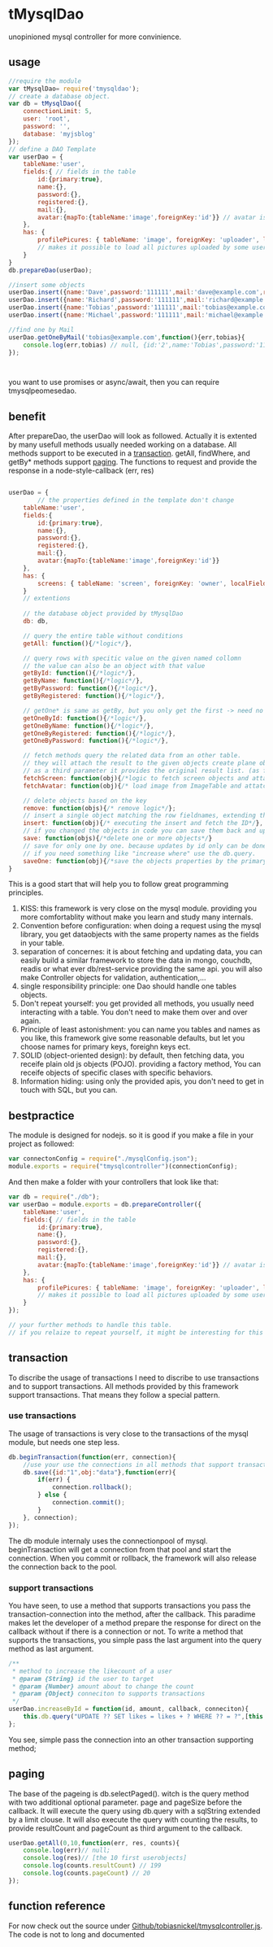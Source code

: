 # tMysqlDao
unopinioned mysql controller for more convinience.

## usage
```javascript
//require the module
var tMysqlDao= require('tmysqldao');
// create a database object.
var db = tMysqlDao({
	connectionLimit: 5,
	user: 'root',
	password: '',
	database: 'myjsblog'
});
// define a DAO Template
var userDao = {
	tableName:'user',
	fields:{ // fields in the table
		id:{primary:true},
		name:{},
		password:{},
		registered:{},
		mail:{},
		avatar:{mapTo:{tableName:'image',foreignKey:'id'}} // avatar is an ID mapping to a image-table
	},
	has: {
        profilePicures: { tableName: 'image', foreignKey: 'uploader', localField: 'id', multiple: true }
        // makes it possible to load all pictures uploaded by some user
    }
}
db.prepareDao(userDao);

//insert some objects
userDao.insert({name:'Dave',password:'111111',mail:'dave@example.com',register: Date.now()})
userDao.insert({name:'Richard',password:'111111',mail:'richard@example.com'register: Date.now()})
userDao.insert({name:'Tobias',password:'111111',mail:'tobias@example.com'register: Date.now()})
userDao.insert({name:'Michael',password:'111111',mail:'michael@example.com'register: Date.now()})

//find one by Mail
userDao.getOneByMail('tobias@example.com',function(){err,tobias}{
    console.log(err,tobias) // null, {id:'2',name:'Tobias',password:'111111',mail:'tobias@example.com'register: Date.now()}
});




```
you want to use promises or async/await, then you can require tmysqlpeomesedao.

## benefit

After prepareDao, the userDao will look as followed.
Actually it is extented by many usefull methods usually needed working on a database.
All methods support to be executed in a [transaction](#transaction).
getAll, findWhere, and getBy* methods support  [paging](#paging).
The functions to request and provide the response in a node-style-callback (err, res)

```javascript

userDao = {	
        // the properties defined in the template don't change
	tableName:'user',
	fields:{
        id:{primary:true},
        name:{},
        password:{},
        registered:{},
        mail:{},
		avatar:{mapTo:{tableName:'image',foreignKey:'id'}}
    },
	has: {
        screens: { tableName: 'screen', foreignKey: 'owner', localField: 'id', multiple: true }
    }
   	// extentions
    
    // the database object provided by tMysqlDao
    db: db, 

	// query the entire table without conditions
	getAll: function(){/*logic*/},

	// query rows with specitic value on the given named collomn
	// the value can also be an object with that value
	getById: function(){/*logic*/},
	getByName: function(){/*logic*/},
	getByPassword: function(){/*logic*/},
	getByRegistered: function(){/*logic*/},

	// getOne* is same as getBy, but you only get the first -> need no paging
	getOneById: function(){/*logic*/},
	getOneByName: function(){/*logic*/},
	getOneByRegistered: function(){/*logic*/},
	getOneByPassword: function(){/*logic*/},

	// fetch methods query the related data from an other table.
	// they will attach the result to the given objects create plane objects if only ids have been provided
	// as a third parameter it provides the original result list. (as flatt array)
	fetchScreen: function(obj){/*logic to fetch screen objects and attatch them to the given userObjects*/},
	fetchAvatar: function(obj){/* load image from ImageTable and attatch it to the user */}

	// delete objects based on the key
	remove: function(objs){/* remove logic*/};
	// insert a single object matching the row fieldnames, extending the key if possiable
	insert: function(obj){/* executing the insert and fetch the ID*/},
	// if you changed the objects in code you can save them back and update the database
	save: function(objs){/*delete one or more objects*/}
	// save for only one by one. because updates by id only can be done one by one. 
	// if you need something like "increase where" use the db.query.
	saveOne: function(obj){/*save the objects properties by the primaryKey*/}	
}

```

This is a good start that will help you to follow great programming principles.

1. KISS: this framework is very close on the mysql module. providing you more comfortablity without make you learn and study many internals.
2. Convention before configuration: when doing a request using the mysql library, you get dataobjects with the same property names as the fields in your table.
3. separation of concernes: it is about fetching and updating data, you can easily build a similar framework to store the data in mongo, couchdb, readis or what ever db/rest-service providing the same api. you will also make Controller objects for validation, authentication,...
4. single responsibility principle: one Dao should handle one tables objects.
5. Don't repeat yourself: you get provided all methods, you usually need interacting with a table. You don't need to make them over and over again.
6. Principle of least astonishment: you can name you tables and names as you like, this framework give some reasonable defaults, but let you choose names for primary keys, foreighn keys ect.
7. SOLID (object-oriented design): by default, then fetching data, you receife plain old js objects (POJO). providing a factory method, You can receife objects of specific clases with specific behaviors.
8. Information hiding: using only the provided apis, you don't need to get in touch with SQL, but you can.


## bestpractice
The module is designed for nodejs. so it is good if you make a file in your project as followed:
```javascript
var connectonConfig = require("./mysqlConfig.json");
module.exports = require("tmysqlcontroller")(connectionConfig);
```
And then make a folder with your controllers that look like that: 
```javascript
var db = require("./db");
var userDao = module.exports = db.prepareController({
	tableName:'user',
	fields:{ // fields in the table
		id:{primary:true},
		name:{},
		password:{},
		registered:{},
		mail:{},
		avatar:{mapTo:{tableName:'image',foreignKey:'id'}} // avatar is an ID mapping to a image-table
	},
	has: {
        profilePicures: { tableName: 'image', foreignKey: 'uploader', localField: 'id', multiple: true }
        // makes it possible to load all pictures uploaded by some user
    }
});

// your further methods to handle this table.
// if you relaize to repeat yourself, it might be interesting for this framework

```


## transaction
To discribe the usage of transactions I need to discribe to use transactions and to support transactions.
All methods provided by this framework support transactions. That means they follow a special pattern.

### use transactions
The usage of transactions is very close to the transactions of the mysql module, but needs one step less.

```javascript
db.beginTransaction(function(err, connection){
	//use your use the connections in all methods that support transactions.
    db.save({id:"1",obj:"data"},function(err){
    	if(err) {
        	connection.rollback();
        } else {
        	connection.commit();
        }
    }, connection);
});
````
The db module internaly uses the connectionpool of mysql. beginTransaction will get a connection from that pool and start the connection. When you commit or rollback, the framework will also release the connection back to the pool.

### support transactions
You have seen, to use a method that supports transactions you pass the transaction-connection into the method, after the callback. This paradime makes let the developer of a method prepare the response for direct on the callback without if there is a connection or not. To write a method that supports the transactions, you simple pass the last argument into the query method as last argument.
```javascript
/**
 * method to increase the likecount of a user
 * @param {String} id the user to target
 * @param {Number} amount about to change the count
 * @param {Object} conneciton to supports transactions
 */
userDao.increaseById = function(id, amount, callback, conneciton){
	this.db.query("UPDATE ?? SET likes = likes + ? WHERE ?? = ?",[this.tableName, amount, "id", id], callback, connection);
};
```
You see, simple pass the connection into an other transaction supporting method;

## paging
The base of the pageing is db.selectPaged(). witch is the query method with two additional optional parameter. page and pageSize before the callback. It will execute the query using db.query with a sqlString extended by a limit clouse. It will also execute the query with counting the results, to provide resultCount and pageCount as third argument to the callback.

```javascript
userDao.getAll(0,10,function(err, res, counts){
	console.log(err)// null;
    console.log(res)// [the 10 first userobjects]
    console.log(counts.resultCount) // 199
    console.log(counts.pageCount) // 20
});
```

## function reference
For now check out the source under [Github/tobiasnickel/tmysqlcontroller.js](https://github.com/TobiasNickel/tmysqlcontroller/blob/master/tMysqlController.js). The code is not to long and documented



















